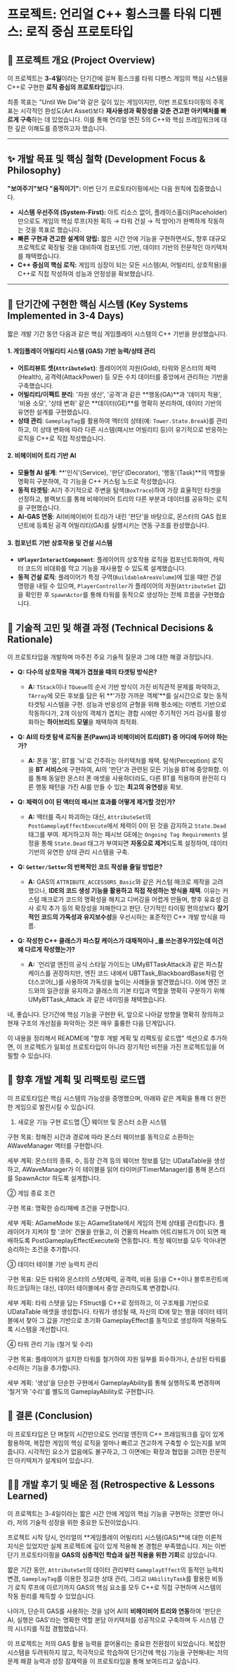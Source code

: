 # 프로젝트: 언리얼 C++ 횡스크롤 타워 디펜스: 로직 중심 프로토타입



## 📜 프로젝트 개요 (Project Overview)

이 프로젝트는 **3-4일**이라는 단기간에 걸쳐 횡스크롤 타워 디펜스 게임의 핵심 시스템을 C++로 구현한 **로직 중심의 프로토타입**입니다.

최종 목표는 "Until We Die"와 같은 깊이 있는 게임이지만, 이번 프로토타이핑의 주목표는 시각적인 완성도(Art Asset)보다 **재사용성과 확장성을 갖춘 견고한 아키텍처를 빠르게 구축**하는 데 있었습니다. 이를 통해 언리얼 엔진 5의 C++와 핵심 프레임워크에 대한 깊은 이해도를 증명하고자 했습니다.

---

## ✨ 개발 목표 및 핵심 철학 (Development Focus & Philosophy)

**"보여주기"보다 "움직이기":** 이번 단기 프로토타이핑에서는 다음 원칙에 집중했습니다.

* **시스템 우선주의 (System-First):** 아트 리소스 없이, 플레이스홀더(Placeholder)만으로도 게임의 핵심 루프(자원 획득 → 타워 건설 → 적 방어)가 완벽하게 작동하는 것을 목표로 했습니다.
* **빠른 구현과 견고한 설계의 양립:** 짧은 시간 안에 기능을 구현하면서도, 향후 대규모 프로젝트로 확장될 것을 대비하여 컴포넌트 기반, 데이터 기반의 전문적인 아키텍처를 채택했습니다.
* **C++ 중심의 핵심 로직:** 게임의 심장이 되는 모든 시스템(AI, 어빌리티, 상호작용)을 C++로 직접 작성하여 성능과 안정성을 확보했습니다.

---

## 🚀 단기간에 구현한 핵심 시스템 (Key Systems Implemented in 3-4 Days)

짧은 개발 기간 동안 다음과 같은 핵심 게임플레이 시스템의 C++ 기반을 완성했습니다.

#### 1. **게임플레이 어빌리티 시스템 (GAS) 기반 능력/상태 관리**
   - **어트리뷰트 셋(`AttributeSet`)**: 플레이어의 자원(Gold), 타워와 몬스터의 체력(Health), 공격력(AttackPower) 등 모든 수치 데이터를 중앙에서 관리하는 기반을 구축했습니다.
   - **어빌리티/이펙트 분리**: '자원 생산', '공격'과 같은 **행동(GA)**과 '데미지 적용', '비용 소모', '상태 변화' 같은 **데이터(GE)**를 명확히 분리하여, 데이터 기반의 유연한 설계를 구현했습니다.
   - **상태 관리**: `GameplayTag`를 활용하여 액터의 상태(예: `Tower.State.Break`)를 관리하고, 이 상태 변화에 따라 다른 시스템(패시브 어빌리티 등)이 유기적으로 반응하는 로직을 C++로 직접 작성했습니다.

#### 2. **비헤이비어 트리 기반 AI**
   - **모듈형 AI 설계**: **'인식'(Service), '판단'(Decorator), '행동'(Task)**의 역할을 명확히 구분하여, 각 기능을 C++ 커스텀 노드로 작성했습니다.
   - **동적 타겟팅**: AI가 주기적으로 주변을 탐색(`BoxTrace`)하여 가장 효율적인 타겟을 선정하고, 블랙보드를 통해 비헤이비어 트리의 다른 부분과 데이터를 공유하는 로직을 구현했습니다.
   - **AI-GAS 연동**: AI(비헤이비어 트리)가 내린 '판단'을 바탕으로, 몬스터의 GAS 컴포넌트에 등록된 공격 어빌리티(GA)를 실행시키는 연동 구조를 완성했습니다.

#### 3. **컴포넌트 기반 상호작용 및 건설 시스템**
   - **`UPlayerInteractComponent`**: 플레이어의 상호작용 로직을 컴포넌트화하여, 캐릭터 코드의 비대화를 막고 기능을 재사용할 수 있도록 설계했습니다.
   - **동적 건설 로직**: 플레이어가 특정 구역(`BuildableAreaVolume`)에 있을 때만 건설 명령을 내릴 수 있으며, `PlayerController`가 플레이어의 자원(`AttributeSet` 값)을 확인한 후 `SpawnActor`를 통해 타워를 동적으로 생성하는 전체 흐름을 구현했습니다.
     
## 🤔 기술적 고민 및 해결 과정 (Technical Decisions & Rationale)

이 프로토타입을 개발하며 마주친 주요 기술적 질문과 그에 대한 해결 과정입니다.

* **Q: 다수의 상호작용 객체가 겹쳤을 때의 타겟팅 방식은?**
    * **A:** `TStack`이나 `TQueue`의 순서 기반 방식이 가진 비직관적 문제를 파악하고, `TArray`에 모든 후보를 담은 뒤 **'가장 가까운 객체'**를 실시간으로 찾는 동적 타겟팅 시스템을 구현. 성능과 반응성의 균형을 위해 평소에는 이벤트 기반으로 작동하다가, 2개 이상의 객체가 겹치는 경합 시에만 주기적인 거리 검사를 활성화하는 **하이브리드 모델**을 채택하여 최적화.

* **Q: AI의 타겟 탐색 로직을 폰(Pawn)과 비헤이비어 트리(BT) 중 어디에 두어야 하는가?**
    * **A:** 폰을 '몸', BT를 '뇌'로 간주하는 아키텍처를 채택. 탐색(Perception) 로직을 **BT 서비스**에 구현하여, AI의 '판단'과 관련된 모든 기능을 BT에 중앙화함. 이를 통해 동일한 몬스터 폰 애셋을 사용하더라도, 다른 BT를 적용하여 완전히 다른 행동 패턴을 가진 AI를 만들 수 있는 **최고의 유연성**을 확보.

* **Q: 체력이 0이 된 액터의 패시브 효과를 어떻게 제거할 것인가?**
    * **A:** 액터를 즉시 파괴하는 대신, `AttributeSet`의 `PostGameplayEffectExecute`에서 체력이 0이 된 것을 감지하고 `State.Dead` 태그를 부여. 제거하고자 하는 패시브 GE에는 `Ongoing Tag Requirements` 설정을 통해 `State.Dead` 태그가 부여되면 **자동으로 제거**되도록 설정하여, 데이터 기반의 유연한 상태 관리 시스템을 구축.

* **Q: `Getter/Setter`의 반복적인 코드 작성을 줄일 방법은?**
    * **A:** GAS의 `ATTRIBUTE_ACCESSORS_Basic`와 같은 커스텀 매크로 제작을 고려했으나, **IDE의 코드 생성 기능을 활용하고 직접 작성하는 방식을 채택**. 이유는 커스텀 매크로가 코드의 명확성을 해치고 디버깅을 어렵게 만들며, 향후 유효성 검사 로직 추가 등의 확장성을 저해한다고 판단. 단기적인 타이핑 편의성보다 **장기적인 코드의 가독성과 유지보수성**을 우선시하는 표준적인 C++ 개발 방식을 따름.

* **Q: 작성한 C++ 클래스가 파스칼 케이스가 대채적이나 _를 쓰는경우가있는데 이건 왜 다르게 작성했는가?**
    * **A:** `언리얼 엔진의 공식 스타일 가이드는 UMyBTTaskAttack과 같은 파스칼 케이스를 권장하지만, 엔진 코드 내에서 UBTTask_BlackboardBase처럼 언더스코어(_)를 사용하여 가독성을 높이는 사례들을 발견했습니다. 이에 엔진 코드와의 일관성을 유지하고 클래스의 기본 타입과 역할을 명확히 구분하기 위해 UMyBTTask_Attack 과 같은 네이밍을 채택했습니다. 

네, 좋습니다. 단기간에 핵심 기능을 구현한 뒤, 앞으로 나아갈 방향을 명확히 정의하고 현재 구조의 개선점을 파악하는 것은 매우 훌륭한 다음 단계입니다.

이 내용을 정리해서 README에 "향후 개발 계획 및 리팩토링 로드맵" 섹션으로 추가하면, 이 프로젝트가 일회성 프로토타입이 아니라 장기적인 비전을 가진 프로젝트임을 어필할 수 있습니다.

## 🚀 향후 개발 계획 및 리팩토링 로드맵
이 프로토타입은 핵심 시스템의 가능성을 증명했으며, 아래와 같은 계획을 통해 더 완전한 게임으로 발전시킬 수 있습니다.

1. 새로운 기능 구현 로드맵
① 웨이브 및 몬스터 소환 시스템

구현 목표: 정해진 시간과 경로에 따라 몬스터 웨이브를 동적으로 소환하는 AWaveManager 액터를 구현합니다.

세부 계획: 몬스터의 종류, 수, 등장 간격 등의 웨이브 정보를 담는 UDataTable을 생성하고, AWaveManager가 이 테이블을 읽어 타이머(FTimerManager)를 통해 몬스터를 SpawnActor 하도록 설계합니다.

② 게임 종료 조건

구현 목표: 명확한 승리/패배 조건을 구현합니다.

세부 계획: AGameMode 또는 AGameState에서 게임의 전체 상태를 관리합니다. 플레이어가 지켜야 할 '코어' 건물을 만들고, 이 건물의 Health 어트리뷰트가 0이 되면 패배하도록 PostGameplayEffectExecute와 연동합니다. 특정 웨이브를 모두 막아내면 승리하는 조건을 추가합니다.

③ 데이터 테이블 기반 능력치 관리

구현 목표: 모든 타워와 몬스터의 스탯(체력, 공격력, 비용 등)을 C++이나 블루프린트에 하드코딩하는 대신, 데이터 테이블에서 중앙 관리하도록 변경합니다.

세부 계획: 타워 스탯을 담는 FStruct를 C++로 정의하고, 이 구조체를 기반으로 UDataTable 애셋을 생성합니다. 타워가 생성될 때, 자신의 ID에 맞는 행을 데이터 테이블에서 찾아 그 값을 기반으로 초기화 GameplayEffect를 동적으로 생성하여 적용하도록 시스템을 개선합니다.

④ 타워 관리 기능 (철거 및 수리)

구현 목표: 플레이어가 설치한 타워를 철거하여 자원 일부를 회수하거나, 손상된 타워를 수리하는 기능을 추가합니다.

세부 계획: '생성'을 단순한 구현에서 GameplayAbility를 통해 실행하도록 변경하며 '철거'와 '수리'를 별도의 GameplayAbility로 구현합니다.

## 📄 결론 (Conclusion)

이 프로토타입은 단 며칠의 시간만으로도 언리얼 엔진의 C++ 프레임워크를 깊이 있게 활용하여, 복잡한 게임의 핵심 로직을 얼마나 빠르고 견고하게 구축할 수 있는지를 보여줍니다. 시각적인 요소가 없음에도 불구하고, 그 이면에는 확장과 협업을 고려한 전문적인 아키텍처가 설계되어 있습니다.

## 👨‍💻 개발 후기 및 배운 점 (Retrospective & Lessons Learned)

이 프로젝트는 3-4일이라는 짧은 시간 안에 게임의 핵심 기능을 구현하는 것뿐만 아니라, 저의 기술적 성장을 위한 중요한 도전이었습니다.

프로젝트 시작 당시, 언리얼의 **게임플레이 어빌리티 시스템(GAS)**에 대한 이론적 지식은 있었지만 실제 프로젝트에 깊이 있게 적용해 본 경험은 부족했습니다. 저는 이번 단기 프로토타이핑을 **GAS의 심층적인 학습과 실전 적용을 위한 기회**로 삼았습니다.

짧은 기간 동안, `AttributeSet`의 데이터 관리부터 `GameplayEffect`의 동적인 능력치 변경, `GameplayTag`를 이용한 정교한 상태 관리, 그리고 `UAbilityTask`를 활용한 비동기 로직 루프에 이르기까지 GAS의 핵심 요소를 모두 C++로 직접 구현하며 시스템의 작동 원리를 체득할 수 있었습니다.

나아가, 단순히 GAS를 사용하는 것을 넘어 AI의 **비헤이비어 트리와 연동**하여 '판단은 AI, 실행은 GAS'라는 명확한 역할 분담 아키텍처를 성공적으로 구축하며 두 시스템 간의 시너지를 직접 경험했습니다.

이 프로젝트는 저의 GAS 활용 능력을 끌어올리는 중요한 전환점이 되었습니다. 복잡한 시스템을 두려워하지 않고, 적극적으로 학습하여 단기간에 핵심 기능을 구현해내는 저의 문제 해결 능력과 성장 잠재력을 이 프로토타입을 통해 보여드리고 싶습니다.
